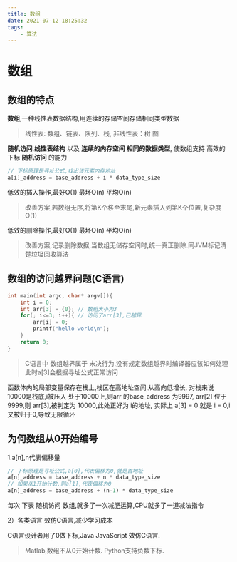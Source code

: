 ```yaml
---
title: 数组
date: 2021-07-12 18:25:32
tags: 
    - 算法
---
```


# 数组

## 数组的特点
__数组__,一种线性表数据结构,用连续的存储空间存储相同类型数据

> 线性表: 数组、链表、队列、栈, 非线性表：树 图

__随机访问__,__线性表结构__ 以及 __连续的内存空间__ __相同的数据类型__,
使数组支持 高效的 下标 __随机访问__ 的能力

```js
// 下标原理是寻址公式,找出该元素内存地址
a[i]_address = base_address + i * data_type_size
```

低效的插入操作,最好O(1) 最坏O(n) 平均O(n)
> 改善方案,若数组无序,将第K个移至末尾,新元素插入到第K个位置,复杂度O(1)

低效的删除操作,最好O(1) 最坏O(n) 平均O(n)
> 改善方案,记录删除数据,当数组无储存空间时,统一真正删除.同JVM标记清楚垃圾回收算法


## 数组的访问越界问题(C语言)

```C++
int main(int argc, char* argv[]){
    int i = 0;
    int arr[3] = {0}; // 数组大小为3
    for(; i<=3; i++){ // 访问了arr[3],已越界
        arr[i] = 0;
        printf("hello world\n");
    }
    return 0;
}
```
> C语言中 数组越界属于 未决行为,没有规定数组越界时编译器应该如何处理
> 此时a[3]会根据寻址公式正常访问

函数体内的局部变量保存在栈上,栈区在高地址空间,从高向低增长,
对栈来说 10000是栈底,i被压入 处于10000上,则arr 的base_address 为9997,
arr[2] 位于9999,则 arr[3],被判定为 10000,此处正好为 i的地址,
实际上 a[3] = 0 就是 i = 0,i又被归于0,导致无限循环


## 为何数组从0开始编号

1.a[n],n代表偏移量

```js
// 下标原理是寻址公式,a[0],代表偏移为0,就是首地址
a[n]_address = base_address + n * data_type_size
// 如果从1开始计数,则a[1],代表偏移为0
a[n]_address = base_address + (n-1) * data_type_size
```
每次 下表 随机访问 数组,就多了一次减肥运算,CPU就多了一道减法指令

2）各类语言 效仿C语言,减少学习成本

C语言设计者用了0做下标,Java JavaScript 效仿C语言.

> Matlab,数组不从0开始计数. Python支持负数下标.

